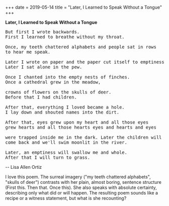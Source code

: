 +++
date = 2019-05-14
title = "Later, I Learned to Speak Without a Tongue"
+++

**Later, I Learned to Speak Without a Tongue**

<pre class="poem">
But first I wrote backwards.
First I learned to breathe without my throat.

Once, my teeth chattered alphabets and people sat in rows
to hear me speak.

Later I wrote on paper and the paper cut itself to emptiness.
Later I sat alone in the pew.

Once I chanted into the empty nests of finches.
Once a cathedral grew in the meadow,

crowns of flowers on the skulls of deer.
Before that I had children.

After that, everything I loved became a hole.
I lay down and shouted names into the dirt.

After that, eyes grew upon my heart and all those eyes
grew hearts and all those hearts eyes and hearts and eyes

were trapped inside me in the dark. Later the children will
come back and we'll swim moonlit in the river.

Later, an emptiness will swallow me and whole.
After that I will turn to grass.
</pre>

-- Lisa Allen Ortiz

I love this poem. The surreal imagery ("my teeth chattered alphabets", "skulls
of deer") contrasts with her plain, almost boring, sentence structure (First
this. Then that. Once this). She also speaks with absolute certainty,
describing only what did or will happen. The resulting poem sounds like a
recipe or a witness statement, but what is she recounting?
